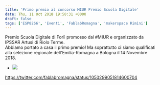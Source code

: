 ```yaml
---
title: 'Primo premio al concorso MIUR Premio Scuola Digitale'
date: Thu, 11 Oct 2018 19:50:31 +0000
draft: false
tags: ['ESP8266', 'Eventi', 'FablabRomagna', 'makerspace Rimini']
---
```


Premio Scuola Digitale di Forlì promosso dal #MIUR e organizzato da IPSSAR Artusi di Riolo Terme.  
Abbiamo portato a casa il primo premio! Ma soprattutto ci siamo qualificati alla selezione regionale dell'Emilia-Romagna a Bologna il 14 Novembre 2018.

*   ![](http://fablabromagna.org/blog/wp-content/uploads/2018/10/068B8A3B-7A5E-4319-BE37-1729D1A86E51.jpeg)
    

https://twitter.com/fablabromagna/status/1050299051814600704
